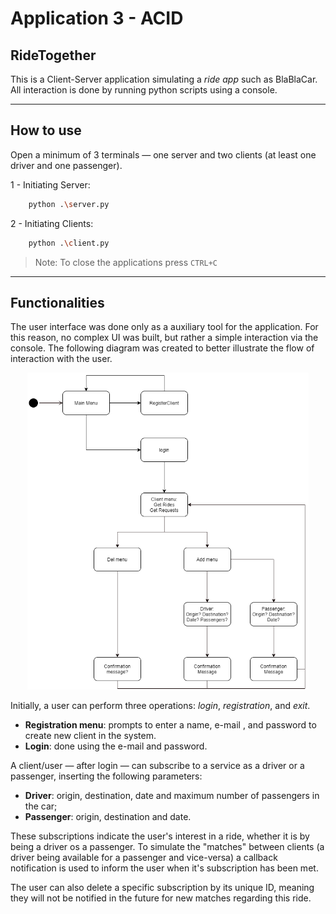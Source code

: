 # Application 3 - ACID

## RideTogether

This is a Client-Server application simulating a *ride app* such as BlaBlaCar. All interaction is done by running python scripts using a console.

___
## How to use 

Open a minimum of 3 terminals — one server and two clients (at least one driver and one passenger).

1 - Initiating Server:
```sh
    python .\server.py
```

2 - Initiating Clients:
```sh
    python .\client.py
```

> Note: To close the applications press `CTRL+C`

___
## Functionalities

The user interface was done only as a auxiliary tool for the application. For this reason, no complex UI was built, but rather a simple interaction via the console. The following diagram was created to better illustrate the flow of interaction with the user.

<div style="text-align: center">
<img src="./diagrams/app1_SD.png" alt="User interface diagram" data-canonical-src="https://gyazo.com/eb5c5741b6a9a16c692170a41a49c858.png" width="450" />
</div>

Initially, a user can perform three operations: *login*, *registration*, and *exit*.

* **Registration menu**: prompts to enter a name, e-mail , and password to create new client in the system.
* **Login**: done using the e-mail and password.

A client/user — after login — can subscribe to a service as a driver or a passenger, inserting the following parameters:

* **Driver**: origin, destination, date and maximum number of passengers in the car;
* **Passenger**: origin, destination and date.

These subscriptions indicate the user's interest in a ride, whether it is by being a driver os a passenger. To simulate the "matches" between clients (a driver being available for a passenger and vice-versa) a callback notification is used to inform the user when it's subscription has been met.

The user can also delete a specific subscription by its unique ID, meaning they will not be notified in the future for new matches regarding this ride.
